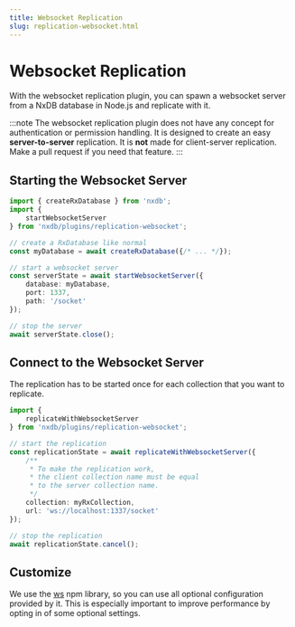 ```yaml
---
title: Websocket Replication
slug: replication-websocket.html
---
```


# Websocket Replication

With the websocket replication plugin, you can spawn a websocket server from a NxDB database in Node.js and replicate with it.


:::note
The websocket replication plugin does not have any concept for authentication or permission handling. It is designed to create an easy **server-to-server** replication. It is **not** made for client-server replication. Make a pull request if you need that feature.
:::

## Starting the Websocket Server

```ts
import { createRxDatabase } from 'nxdb';
import {
    startWebsocketServer
} from 'nxdb/plugins/replication-websocket';

// create a RxDatabase like normal
const myDatabase = await createRxDatabase({/* ... */});

// start a websocket server
const serverState = await startWebsocketServer({
    database: myDatabase,
    port: 1337,
    path: '/socket'
});

// stop the server
await serverState.close();
```

## Connect to the Websocket Server

The replication has to be started once for each collection that you want to replicate.

```ts
import {
    replicateWithWebsocketServer
} from 'nxdb/plugins/replication-websocket';

// start the replication
const replicationState = await replicateWithWebsocketServer({
    /**
     * To make the replication work,
     * the client collection name must be equal
     * to the server collection name.
     */
    collection: myRxCollection,
    url: 'ws://localhost:1337/socket'
});

// stop the replication
await replicationState.cancel();
```


## Customize

We use the [ws](https://www.npmjs.com/package/ws) npm library, so you can use all optional configuration provided by it.
This is especially important to improve performance by opting in of some optional settings.
